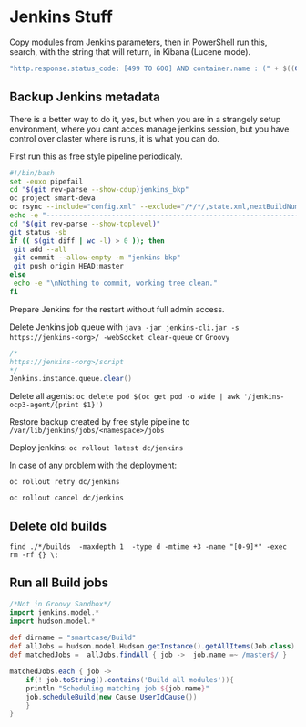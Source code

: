 # Jenkins Stuff

Copy modules from Jenkins parameters, then in PowerShell run this, search, with the string that will return, in Kibana (Lucene mode).

```powershell
"http.response.status_code: [499 TO 600] AND container.name : (" + $((Get-Clipboard -Raw) -replace "\n", "* OR ") + "*)"
```

## Backup Jenkins metadata

There is a better way to do it, yes, but when you are in a strangely setup environment, where you cant acces manage jenkins session, but you have control over claster where is runs, it is what you can do.

First run this as free style pipeline periodicaly.

```sh
#!/bin/bash
set -euxo pipefail
cd "$(git rev-parse --show-cdup)jenkins_bkp"
oc project smart-deva
oc rsync --include="config.xml" --exclude="/*/*/,state.xml,nextBuildNumber" --delete=true $(oc get pod | awk '/jenkins/&&!/agent/{print $1}'):/var/lib/jenkins/jobs/smartcase/jobs/ bkp/
echo -e "---------------------------------------------------------------\nGIT"
cd "$(git rev-parse --show-toplevel)"
git status -sb
if (( $(git diff | wc -l) > 0 )); then
 git add --all
 git commit --allow-empty -m "jenkins bkp"
 git push origin HEAD:master
else
 echo -e "\nNothing to commit, working tree clean."
fi
```

Prepare Jenkins for the restart without full admin access.

Delete Jenkins job queue with `java -jar jenkins-cli.jar -s https://jenkins-<org>/ -webSocket clear-queue` or `Groovy`

```groovy
/*
https://jenkins-<org>/script
*/
Jenkins.instance.queue.clear()
```

Delete all agents: `oc delete pod $(oc get pod -o wide | awk '/jenkins-ocp3-agent/{print $1}')`

Restore backup created by free style pipeline to `/var/lib/jenkins/jobs/<namespace>/jobs`

Deploy jenkins: `oc rollout latest dc/jenkins`

In case of any problem with the deployment:

`oc rollout retry dc/jenkins`

`oc rollout cancel dc/jenkins`

## Delete old builds

`find ./*/builds  -maxdepth 1  -type d -mtime +3 -name "[0-9]*" -exec rm -rf {} \;`

## Run all Build jobs

```groovy
/*Not in Groovy Sandbox*/
import jenkins.model.*
import hudson.model.*
  
def dirname = "smartcase/Build"
def allJobs = hudson.model.Hudson.getInstance().getAllItems(Job.class).findAll { it.getFullName().contains(dirname) }
def matchedJobs =  allJobs.findAll { job ->  job.name =~ /master$/ }

matchedJobs.each { job ->
    if(! job.toString().contains('Build all modules')){
    println "Scheduling matching job ${job.name}"
    job.scheduleBuild(new Cause.UserIdCause())
    }
}
```
